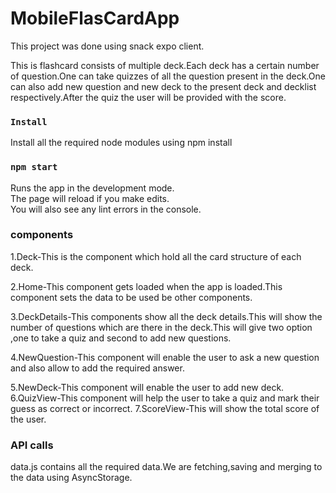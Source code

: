 # MobileFlasCardApp
This project was done using snack expo client.

This is flashcard consists of multiple deck.Each deck has a certain number of question.One can take quizzes of all the question present in the deck.One can also add new question and new deck to the present deck and decklist respectively.After the quiz the user will be provided with the score.

### `Install`

Install all the required node modules using npm install

### `npm start`

Runs the app in the development mode.<br>
The page will reload if you make edits.<br>
You will also see any lint errors in the console.

### components
1.Deck-This is the component which hold all the card structure of each deck.

2.Home-This component gets loaded when the app is loaded.This component sets the data to be used be other components.

3.DeckDetails-This components show all the deck details.This will show the number of questions which are there in the deck.This will give two option ,one to take a quiz and second to add new questions.

4.NewQuestion-This component will enable the user to ask a new question and also allow to add the required answer.

5.NewDeck-This component will enable the user to add new deck.
6.QuizView-This component will help the user to take a quiz and mark their guess as correct or incorrect.
7.ScoreView-This will show the total score of the user.
### API calls

data.js contains all the required data.We are fetching,saving and merging to the data using AsyncStorage.

